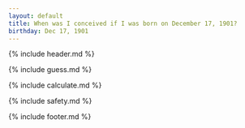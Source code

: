 ```yaml
---
layout: default
title: When was I conceived if I was born on December 17, 1901?
birthday: Dec 17, 1901
---
```


{% include header.md %}

{% include guess.md %}

{% include calculate.md %}

{% include safety.md %}

{% include footer.md %}



